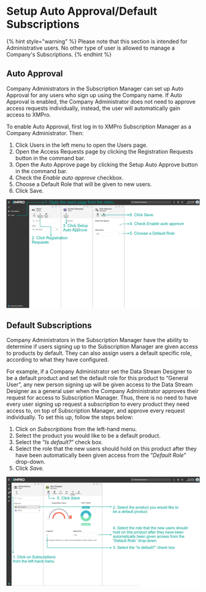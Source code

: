 # Setup Auto Approval/Default Subscriptions

{% hint style="warning" %}
Please note that this section is intended for Administrative users. No other type of user is allowed to manage a Company's Subscriptions.
{% endhint %}

## Auto Approval

Company Administrators in the Subscription Manager can set up Auto Approval for any users who sign up using the Company name. If Auto Approval is enabled, the Company Administrator does not need to approve access requests individually, instead, the user will automatically gain access to XMPro.

To enable Auto Approval, first log in to XMPro Subscription Manager as a Company Administrator. Then:

1. Click Users in the left menu to open the Users page.
2. Open the Access Requests page by clicking the Registration Requests button in the command bar.
3. Open the Auto Approve page by clicking the Setup Auto Approve button in the command bar.
4. Check the _Enable auto approve_ checkbox.
5. Choose a Default Role that will be given to new users.
6. Click Save.

![](<../../.gitbook/assets/image (143).png>)

## **Default Subscriptions**

Company Administrators in the Subscription Manager have the ability to determine if users signing up to the Subscription Manager are given access to products by default. They can also assign users a default specific role, according to what they have configured.

For example, if a Company Administrator set the Data Stream Designer to be a default product and set the default role for this product to “General User”, any new person signing up will be given access to the Data Stream Designer as a general user when the Company Administrator approves their request for access to Subscription Manager. Thus, there is no need to have every user signing up request a subscription to every product they need access to, on top of Subscription Manager, and approve every request individually. To set this up, follow the steps below:

1. Click on _Subscriptions_ from the left-hand menu.
2. Select the product you would like to be a default product.
3. Select the “_Is default?_” check box.
4. Select the role that the new users should hold on this product after they have been automatically been given access from the “_Default Role_” drop-down.
5. Click _Save._

![](<../../.gitbook/assets/image (278).png>)
